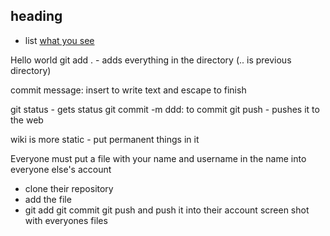 ## heading
- list
[what you see](link)

Hello world
git add . - adds everything in the directory (.. is previous directory)

commit message: insert to write text and escape to finish

git status - gets status
git commit -m ddd: to commit
git push - pushes it to the web

wiki is more static - put permanent things in it

Everyone must put a file with your name and username in the name into everyone else's account
- clone their repository
- add the file
- git add git commit git push and push it into their account
screen shot with everyones files
